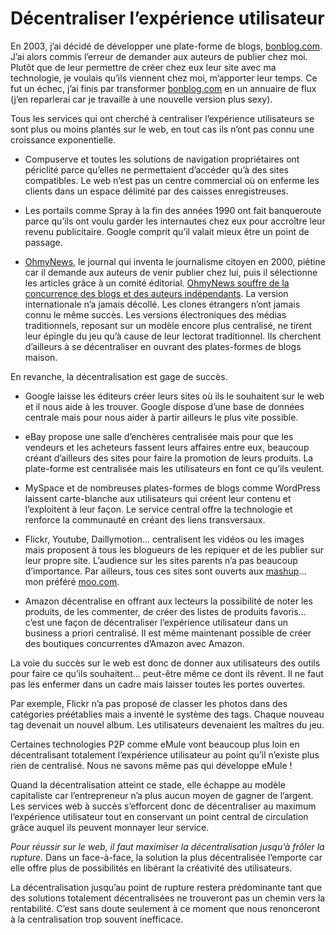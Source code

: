 # Décentraliser l’expérience utilisateur

En 2003, j’ai décidé de développer une plate-forme de blogs, [bonblog.com](http://www.bonblog.com). J’ai alors commis l’erreur de demander aux auteurs de publier chez moi. Plutôt que de leur permettre de créer chez eux leur site avec ma technologie, je voulais qu’ils viennent chez moi, m’apporter leur temps. Ce fut un échec, j’ai finis par transformer [bonblog.com](http://www.bonblog.com) en un annuaire de flux (j’en reparlerai car je travaille à une nouvelle version plus sexy).

Tous les services qui ont cherché à centraliser l’expérience utilisateurs se sont plus ou moins plantés sur le web, en tout cas ils n’ont pas connu une croissance exponentielle.

- Compuserve et toutes les solutions de navigation propriétaires ont périclité parce qu’elles ne permettaient d’accéder qu’à des sites compatibles. Le web n’est pas un centre commercial où on enferme les clients dans un espace délimité par des caisses enregistreuses.

- Les portails comme Spray à la fin des années 1990 ont fait banqueroute parce qu’ils ont voulu garder les internautes chez eux pour accroître leur revenu publicitaire. Google comprit qu’il valait mieux être un point de passage.

- [OhmyNews](http://english.ohmynews.com), le journal qui inventa le journalisme citoyen en 2000, piétine car il demande aux auteurs de venir publier chez lui, puis il sélectionne les articles grâce à un comité éditorial. [OhmyNews souffre de la concurrence des blogs et des auteurs indépendants](http://www.businessweek.com/globalbiz/content/nov2006/gb20061101_539412.htm). La version internationale n’a jamais décollé. Les clones étrangers n’ont jamais connu le même succès. Les versions électroniques des médias traditionnels, reposant sur un modèle encore plus centralisé, ne tirent leur épingle du jeu qu’à cause de leur lectorat traditionnel. Ils cherchent d’ailleurs à se décentraliser en ouvrant des plates-formes de blogs maison.

En revanche, la décentralisation est gage de succès.

- Google laisse les éditeurs créer leurs sites où ils le souhaitent sur le web et il nous aide à les trouver. Google dispose d’une base de données centrale mais pour nous aider à partir ailleurs le plus vite possible.

- eBay propose une salle d’enchères centralisée mais pour que les vendeurs et les acheteurs fassent leurs affaires entre eux, beaucoup créant d’ailleurs des sites pour faire la promotion de leurs produits. La plate-forme est centralisée mais les utilisateurs en font ce qu’ils veulent.

- MySpace et de nombreuses plates-formes de blogs comme WordPress laissent carte-blanche aux utilisateurs qui créent leur contenu et l’exploitent à leur façon. Le service central offre la technologie et renforce la communauté en créant des liens transversaux.

- Flickr, Youtube, Daillymotion… centralisent les vidéos ou les images mais proposent à tous les blogueurs de les repiquer et de les publier sur leur propre site. L’audience sur les sites parents n’a pas beaucoup d’importance. Par ailleurs, tous ces sites sont ouverts aux [mashup](https://tcrouzet.com/2006/05/20/la-fin-des-copyrights-avec-le-web-20/)… mon préféré [moo.com](http://www.moo.com/).

- Amazon décentralise en offrant aux lecteurs la possibilité de noter les produits, de les commenter, de créer des listes de produits favoris… c’est une façon de décentraliser l’expérience utilisateur dans un business a priori centralisé. Il est même maintenant possible de créer des boutiques concurrentes d’Amazon avec Amazon.

La voie du succès sur le web est donc de donner aux utilisateurs des outils pour faire ce qu’ils souhaitent… peut-être même ce dont ils rêvent. Il ne faut pas les enfermer dans un cadre mais laisser toutes les portes ouvertes.

Par exemple, Flickr n’a pas proposé de classer les photos dans des catégories préétablies mais a inventé le système des tags. Chaque nouveau tag devenait un nouvel album. Les utilisateurs devenaient les maîtres du jeu.

Certaines technologies P2P comme eMule vont beaucoup plus loin en décentralisant totalement l’expérience utilisateur au point qu’il n’existe plus rien de centralisé. Nous ne savons même pas qui développe eMule !

Quand la décentralisation atteint ce stade, elle échappe au modèle capitaliste car l’entrepreneur n’a plus aucun moyen de gagner de l’argent. Les services web à succès s’efforcent donc de décentraliser au maximum l’expérience utilisateur tout en conservant un point central de circulation grâce auquel ils peuvent monnayer leur service.

*Pour réussir sur le web, il faut maximiser la décentralisation jusqu’à frôler la rupture.* Dans un face-à-face, la solution la plus décentralisée l’emporte car elle offre plus de possibilités en libérant la créativité des utilisateurs.

La décentralisation jusqu’au point de rupture restera prédominante tant que des solutions totalement décentralisées ne trouveront pas un chemin vers la rentabilité. C’est sans doute seulement à ce moment que nous renonceront à la centralisation trop souvent inefficace.